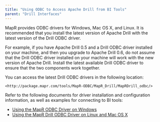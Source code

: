 ```yaml
---
title: "Using ODBC to Access Apache Drill from BI Tools"
parent: "Drill Interfaces"
---
```

MapR provides ODBC drivers for Windows, Mac OS X, and Linux. It is recommended
that you install the latest version of Apache Drill with the latest version of
the Drill ODBC driver.

For example, if you have Apache Drill 0.5 and a Drill ODBC driver installed on
your machine, and then you upgrade to Apache Drill 0.6, do not assume that the
Drill ODBC driver installed on your machine will work with the new version of
Apache Drill. Install the latest available Drill ODBC driver to ensure that
the two components work together.

You can access the latest Drill ODBC drivers in the following location:

`<http://package.mapr.com/tools/MapR-ODBC/MapR_Drill/MapRDrill_odbc/>`

Refer to the following documents for driver installation and configuration
information, as well as examples for connecting to BI tools:

  * [Using the MapR ODBC Driver on Windows](/confluence/display/DRILL/Using+the+MapR+ODBC+Driver+on+Windows)
  * [Using the MapR Drill ODBC Driver on Linux and Mac OS X](/confluence/display/DRILL/Using+the+MapR+Drill+ODBC+Driver+on+Linux+and+Mac+OS+X)
